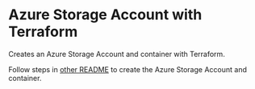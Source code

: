 # Azure Storage Account with Terraform

Creates an Azure Storage Account and container with Terraform.

Follow steps in [other README](../event-hub/README.md) to create the Azure Storage Account and container.